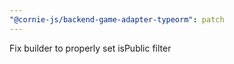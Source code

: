 ```yaml
---
"@cornie-js/backend-game-adapter-typeorm": patch
---
```


Fix builder to properly set isPublic filter
